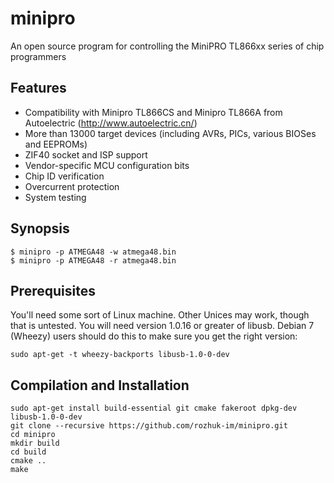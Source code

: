 minipro
========
An open source program for controlling the MiniPRO TL866xx series of chip programmers 

## Features
* Compatibility with Minipro TL866CS and Minipro TL866A from 
Autoelectric (http://www.autoelectric.cn/)
* More than 13000 target devices (including AVRs, PICs, various BIOSes and EEPROMs)
* ZIF40 socket and ISP support
* Vendor-specific MCU configuration bits
* Chip ID verification
* Overcurrent protection
* System testing

## Synopsis

```
$ minipro -p ATMEGA48 -w atmega48.bin
$ minipro -p ATMEGA48 -r atmega48.bin
```

## Prerequisites

You'll need some sort of Linux machine.  Other Unices may work, though 
that is untested.  You will need version 1.0.16 or greater of libusb. 
Debian 7 (Wheezy) users should do this to make sure you get the right 
version:

```sudo apt-get -t wheezy-backports libusb-1.0-0-dev```

## Compilation and Installation
```
sudo apt-get install build-essential git cmake fakeroot dpkg-dev libusb-1.0-0-dev
git clone --recursive https://github.com/rozhuk-im/minipro.git
cd minipro
mkdir build
cd build
cmake ..
make
```


